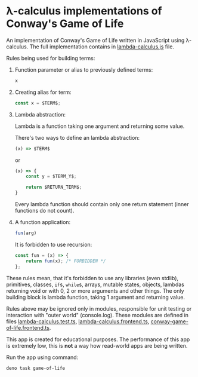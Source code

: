 # λ-calculus implementations of Conway's Game of Life

An implementation of Conway's Game of Life written in JavaScript using λ-calculus.
The full implementation contains in [lambda-calculus.js](src/backend/lambda-calculus.js) file. 

Rules being used for building terms:

1. Function parameter or alias to previously defined terms:

    ```javascript
    x
    ```

2. Creating alias for term:

    ```javascript
    const x = $TERM$;
    ```

3. Lambda abstraction:

    Lambda is a function taking one argument and returning some value.

    There's two ways to define an lambda abstraction: 

    ```javascript 
    (x) => $TERM$
    ```

    or 

    ```javascript
    (x) => {
        const y = $TERM_Y$; 

        return $RETURN_TERM$;
    }
    ```
    
    Every lambda function should contain only one return statement (inner functions
    do not count).

4. A function application: 

    ```javascript 
    fun(arg)
    ```

    It is forbidden to use recursion:
    ```javascript
    const fun = (x) => {
        return fun(x); /* FORBIDDEN */
    };
    ```

These rules mean, that it's forbidden to use any libraries (even stdlib), 
primitives, classes, `if`s, `while`s, arrays, mutable states, objects, 
lambdas returning void or with 0, 2 or more arguments and other things. 
The only building block is lambda function, taking 1 argument and returning value. 

Rules above may be ignored only in modules, responsible for unit testing 
or interaction with "outer world" (console.log). These modules are defined in 
files [lambda-calculus.test.ts](tests/backend/lambda-calculus.test.ts),
[lambda-calculus.frontend.ts](src/frontend/lambda-calculus.frontend.ts),
[conway-game-of-life.frontend.ts](src/frontend/conway-game-of-life.frontend.ts).

This app is created for educational purposes. The performance of this app is 
extremely low, this is **not** a way how read-world apps are being written.

Run the app using command:

```shell
deno task game-of-life
```

